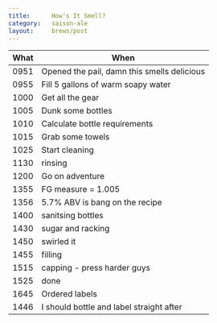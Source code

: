 ```yaml
---
title:      How's It Smell?
category:   saison-ale
layout:     brews/post
---
```


What|When
----|----
0951|Opened the pail, damn this smells delicious
0955|Fill 5 gallons of warm soapy water
1000|Get all the gear
1005|Dunk some bottles
1010|Calculate bottle requirements
1015|Grab some towels
1025|Start cleaning
1130|rinsing
1200|Go on adventure
1355|FG measure = 1.005
1356|5.7% ABV is bang on the recipe
1400|sanitsing bottles
1430|sugar and racking
1450|swirled it
1455|filling
1515|capping - press harder guys
1525|done
1645|Ordered labels
1446|I should bottle and label straight after
